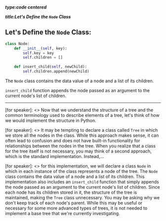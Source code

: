 _**type:code centered**_

_**title:Let's Define the `Node` Class**_

## Let's Define the `Node` Class:
```Python
class Node:
    def __init__(self, key):
        self.key = key
        self.children = []
    
    def insert_child(self, newChild):
        self.children.append(newChild)
```

The `Node` class contains the data value of a node and a list of its children.

`insert_child` function appends the node passed as an argument to the current node's list of children. 

-----------------------------------------------------------------------------------------------------

[for speaker]: <> Now that we understand the structure of a tree and the common terminology used to describe elements of a tree, let's think of how we would implement the structure in Python.

[for speaker]: <> It may be tempting to declare a class called `Tree` in which we store all the nodes in the class. While this approach makes sense, it can often lead to confusion and does not have built-in functionality for relationships between the nodes in the tree. When you realize that a class for the tree itself is not necessary, you may think of a second approach, which is the standard implementation. Instead,...

[for speaker]: <> for this implementation, we will declare a class `Node` in which in each instance of the class represents a node of the tree.  The `Node` class contains the data value of a node and a list of its children. This implementation also includes an `insert_child` function that simply appends the node passed as an argument to the current node's list of children. Since each node has its children stored in it, the structure of the tree is maintained, making the `Tree` class unnecessary. You may be asking why we don't keep track of each node's parent. While this may be useful or necessary for some more advanced types of trees, it is not needed to implement a base tree that we're currently investigating.

